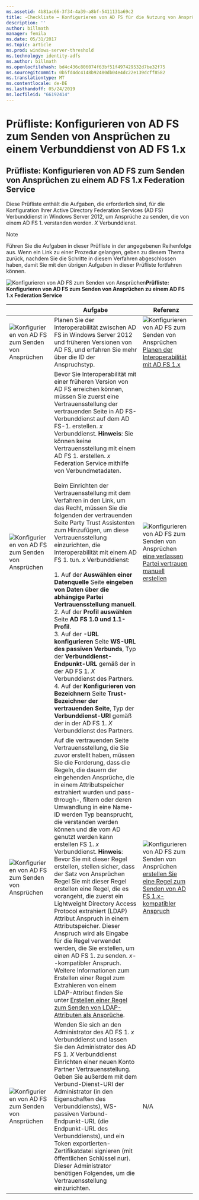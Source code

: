 ```yaml
---
ms.assetid: 4b81ac66-3f34-4a39-a8bf-5411131a69c2
title: -Checkliste – Konfigurieren von AD FS für die Nutzung von Ansprüchen von AD FS 1.x
description: ''
author: billmath
manager: femila
ms.date: 05/31/2017
ms.topic: article
ms.prod: windows-server-threshold
ms.technology: identity-adfs
ms.author: billmath
ms.openlocfilehash: bd4c436c806074f63bf51f497429532d7be32f75
ms.sourcegitcommit: 0b5fd4dc4148b92480db04e4dc22e139dcff8582
ms.translationtype: MT
ms.contentlocale: de-DE
ms.lasthandoff: 05/24/2019
ms.locfileid: "66192414"
---
```

# <a name="checklist-configuring-ad-fs-to-send-claims-to-an-ad-fs-1x-federation-service"></a>Prüfliste: Konfigurieren von AD FS zum Senden von Ansprüchen zu einem Verbunddienst von AD FS 1.x

  
## <a name="checklist-configuring-ad-fs-to-send-claims-to-an-adfs1x-federation-service"></a>Prüfliste: Konfigurieren von AD FS zum Senden von Ansprüchen zu einem AD FS 1.x Federation Service  
Diese Prüfliste enthält die Aufgaben, die erforderlich sind, für die Konfiguration Ihrer Active Directory Federation Services \(AD FS\) Verbunddienst in Windows Server 2012, um Ansprüche zu senden, die von einem AD FS 1. verstanden werden. *X* Verbunddienst.  
  
> [!NOTE]  
> Führen Sie die Aufgaben in dieser Prüfliste in der angegebenen Reihenfolge aus. Wenn ein Link zu einer Prozedur gelangen, geben zu diesem Thema zurück, nachdem Sie die Schritte in diesem Verfahren abgeschlossen haben, damit Sie mit den übrigen Aufgaben in dieser Prüfliste fortfahren können.  
  
![Konfigurieren von AD FS zum Senden von Ansprüchen](media/2b05dce3-938f-4168-9b8f-1f4398cbdb9b.gif)**Prüfliste: Konfigurieren von AD FS zum Senden von Ansprüchen zu einem AD FS 1.x Federation Service**  
  
||Aufgabe|Referenz|  
|-|--------|-------------|  
|![Konfigurieren von AD FS zum Senden von Ansprüchen](media/icon_checkboxo.gif)|Planen Sie der Interoperabilität zwischen AD FS in Windows Server 2012 und früheren Versionen von AD FS, und erfahren Sie mehr über die ID der Anspruchstyp.|![Konfigurieren von AD FS zum Senden von Ansprüchen](media/faa393df-4856-4431-9eda-4f4e5be72a90.gif)[Planen der Interoperabilität mit AD FS 1.x](https://technet.microsoft.com/library/ff678040.aspx)|  
|![Konfigurieren von AD FS zum Senden von Ansprüchen](media/icon_checkboxo.gif)|Bevor Sie Interoperabilität mit einer früheren Version von AD FS erreichen können, müssen Sie zuerst eine Vertrauensstellung der vertrauenden Seite in AD FS-Verbunddienst auf dem AD FS-1. erstellen. *x* Verbunddienst. **Hinweis**: Sie können keine Vertrauensstellung mit einem AD FS 1. erstellen. *x* Federation Service mithilfe von Verbundmetadaten.<br /><br />Beim Einrichten der Vertrauensstellung mit dem Verfahren in den Link, um das Recht, müssen Sie die folgenden der vertrauenden Seite Party Trust Assistenten zum Hinzufügen, um diese Vertrauensstellung einzurichten, die Interoperabilität mit einem AD FS 1. tun. *x* Verbunddienst:<br /><br />1.  Auf der **Auswählen einer Datenquelle** Seite **eingeben von Daten über die abhängige Partei Vertrauensstellung manuell**.<br />2.  Auf der **Profil auswählen** Seite **AD FS 1.0 und 1.1-Profil**.<br />3.  Auf der **-URL konfigurieren** Seite **WS\-URL des passiven Verbunds**, Typ der **Verbunddienst-Endpunkt-URL** gemäß der in der AD FS 1. *X* Verbunddienst des Partners.<br />4.  Auf der **Konfigurieren von Bezeichnern** Seite **Trust-Bezeichner der vertrauenden Seite**, Typ der **Verbunddienst-URI** gemäß der in der AD FS 1. *X* Verbunddienst des Partners.|![Konfigurieren von AD FS zum Senden von Ansprüchen](media/faa393df-4856-4431-9eda-4f4e5be72a90.gif)[eine verlassen Partei vertrauen manuell erstellen](../../ad-fs/operations/Create-a-Relying-Party-Trust.md)|  
|![Konfigurieren von AD FS zum Senden von Ansprüchen](media/icon_checkboxo.gif)|Auf die vertrauenden Seite Vertrauensstellung, die Sie zuvor erstellt haben, müssen Sie die Forderung, dass die Regeln, die dauern der eingehenden Ansprüche, die in einem Attributspeicher extrahiert wurden und pass-through-, filtern oder deren Umwandlung in eine Name-ID werden Typ beansprucht, die verstanden werden können und die vom AD genutzt werden kann erstellen FS 1. *x* Verbunddienst. **Hinweis**: Bevor Sie mit dieser Regel erstellen, stellen sicher, dass der Satz von Ansprüchen Regel Sie mit dieser Regel erstellen eine Regel, die es vorangeht, die zuerst ein Lightweight Directory Access Protocol extrahiert \(LDAP\) Attribut Anspruch in einem Attributspeicher. Dieser Anspruch wird als Eingabe für die Regel verwendet werden, die Sie erstellen, um einen AD FS 1. zu senden. *x*\--kompatibler Anspruch. Weitere Informationen zum Erstellen einer Regel zum Extrahieren von einem LDAP-Attribut finden Sie unter [Erstellen einer Regel zum Senden von LDAP-Attributen als Ansprüche](../../ad-fs/operations/Create-a-Rule-to-Send-LDAP-Attributes-as-Claims.md).|![Konfigurieren von AD FS zum Senden von Ansprüchen](media/faa393df-4856-4431-9eda-4f4e5be72a90.gif)[erstellen Sie eine Regel zum Senden von AD FS 1.x-kompatibler Anspruch](../../ad-fs/operations/Create-a-Rule-to-Send-an-AD-FS-1x-Compatible-Claim.md)|  
|![Konfigurieren von AD FS zum Senden von Ansprüchen](media/icon_checkboxo.gif)|Wenden Sie sich an den Administrator des AD FS 1. *x* Verbunddienst und lassen Sie den Administrator des AD FS 1. *X* Verbunddienst Einrichten einer neuen Konto Partner Vertrauensstellung. Geben Sie außerdem mit dem Verbund-Dienst-URI der Administrator \(in den Eigenschaften des Verbunddiensts\), WS\-passiven Verbund-Endpunkt-URL \(die Endpunkt-URL des Verbunddiensts\), und ein Token exportierten\-Zertifikatdatei signieren \(mit öffentlichen Schlüssel nur\). Dieser Administrator benötigen Folgendes, um die Vertrauensstellung einzurichten.|N\/A|  
  

